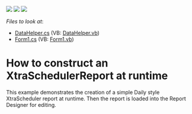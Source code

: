 <!-- default badges list -->
![](https://img.shields.io/endpoint?url=https://codecentral.devexpress.com/api/v1/VersionRange/128634063/18.1.3%2B)
[![](https://img.shields.io/badge/Open_in_DevExpress_Support_Center-FF7200?style=flat-square&logo=DevExpress&logoColor=white)](https://supportcenter.devexpress.com/ticket/details/E1390)
[![](https://img.shields.io/badge/📖_How_to_use_DevExpress_Examples-e9f6fc?style=flat-square)](https://docs.devexpress.com/GeneralInformation/403183)
<!-- default badges end -->
<!-- default file list -->
*Files to look at*:

* [DataHelper.cs](./CS/ReportInCode/DataHelper.cs) (VB: [DataHelper.vb](./VB/ReportInCode/DataHelper.vb))
* [Form1.cs](./CS/ReportInCode/Form1.cs) (VB: [Form1.vb](./VB/ReportInCode/Form1.vb))
<!-- default file list end -->
# How to construct an XtraSchedulerReport at runtime


<p>This example demonstrates the creation of a simple Daily style XtraScheduler report at runtime. Then the report is loaded into the Report Designer for editing.</p>

<br/>


